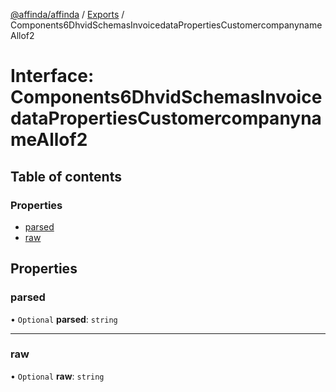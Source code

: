 [@affinda/affinda](../README.md) / [Exports](../modules.md) / Components6DhvidSchemasInvoicedataPropertiesCustomercompanynameAllof2

# Interface: Components6DhvidSchemasInvoicedataPropertiesCustomercompanynameAllof2

## Table of contents

### Properties

- [parsed](Components6DhvidSchemasInvoicedataPropertiesCustomercompanynameAllof2.md#parsed)
- [raw](Components6DhvidSchemasInvoicedataPropertiesCustomercompanynameAllof2.md#raw)

## Properties

### parsed

• `Optional` **parsed**: `string`

___

### raw

• `Optional` **raw**: `string`
